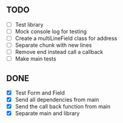 ## TODO
  - [ ] Test library
  - [ ] Mock console log for testing
  - [ ] Create a multiLineField class for address
  - [ ] Separate chunk with new lines
  - [ ] Remove end instead call a callback
  - [ ] Make main tests

## DONE
  - [x] Test Form and Field
  - [x] Send all dependencies from main
  - [x] Send the call back function from main
  - [x] Separate main and library